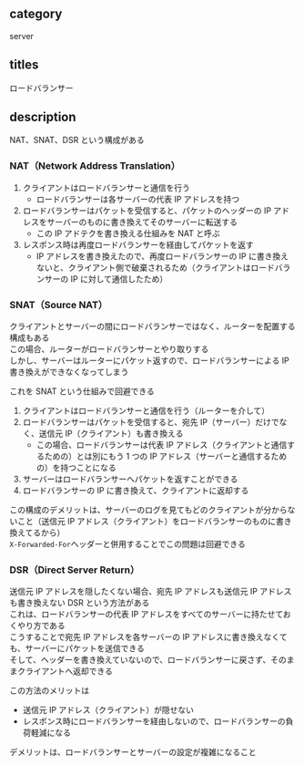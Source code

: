 ## category

server

## titles

ロードバランサー

## description

NAT、SNAT、DSR という構成がある

### NAT（Network Address Translation）

1. クライアントはロードバランサーと通信を行う
   - ロードバランサーは各サーバーの代表 IP アドレスを持つ
1. ロードバランサーはパケットを受信すると、パケットのヘッダーの IP アドレスをサーバーのものに書き換えてそのサーバーに転送する
   - この IP アドテクを書き換える仕組みを NAT と呼ぶ
1. レスポンス時は再度ロードバランサーを経由してパケットを返す
   - IP アドレスを書き換えたので、再度ロードバランサーの IP に書き換えないと、クライアント側で破棄されるため（クライアントはロードバランサーの IP に対して通信したため）

### SNAT（Source NAT）

クライアントとサーバーの間にロードバランサーではなく、ルーターを配置する構成もある  
この場合、ルーターがロードバランサーとやり取りする  
しかし、サーバーはルーターにパケット返すので、ロードバランサーによる IP 書き換えができなくなってしまう

これを SNAT という仕組みで回避できる

1. クライアントはロードバランサーと通信を行う（ルーターを介して）
1. ロードバランサーはパケットを受信すると、宛先 IP（サーバー）だけでなく、送信元 IP（クライアント）も書き換える
   - この場合、ロードバランサーは代表 IP アドレス（クライアントと通信するための）とは別にもう 1 つの IP アドレス（サーバーと通信するための）を持つことになる
1. サーバーはロードバランサーへパケットを返すことができる
1. ロードバランサーの IP に書き換えて、クライアントに返却する

この構成のデメリットは、サーバーのログを見てもどのクライアントが分からないこと（送信元 IP アドレス（クライアント）をロードバランサーのものに書き換えてるから）  
`X-Forwarded-For`ヘッダーと併用することでこの問題は回避できる

### DSR（Direct Server Return）

送信元 IP アドレスを隠したくない場合、宛先 IP アドレスも送信元 IP アドレスも書き換えない DSR という方法がある  
これは、ロードバランサーの代表 IP アドレスをすべてのサーバーに持たせておくやり方である  
こうすることで宛先 IP アドレスを各サーバーの IP アドレスに書き換えなくても、サーバーにパケットを送信できる  
そして、ヘッダーを書き換えていないので、ロードバランサーに戻さず、そのままクライアントへ返却できる

この方法のメリットは

- 送信元 IP アドレス（クライアント）が隠せない
- レスポンス時にロードバランサーを経由しないので、ロードバランサーの負荷軽減になる

デメリットは、ロードバランサーとサーバーの設定が複雑になること
